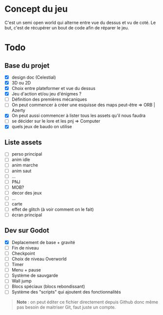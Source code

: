 # Concept du jeu
C'est un semi open world qui alterne entre vue du dessus et vu de coté. Le but, c'est de récupérer un bout de code afin de réparer le jeu.

# Todo
## Base du projet
- [x] design doc (Celestial)
- [x] 3D ou 2D
- [x] Choix entre plateformer et vue du dessus
- [x] Jeu d'action et/ou jeu d'énigmes ?
- [ ] Définition des premières mécaniques
- [ ] On peut commencer à créer une esquisse des maps peut-être             => ORB | Azerty
- [x] On peut aussi commencer à lister tous les assets qu'il nous faudra 
- [ ] se décider sur le lore et les pnj                                     => Computer
- [x] quels jeux de baudo on utilise

## Liste assets
- [ ] perso principal
- [ ]   anim idle
- [ ]   anim marche
- [ ]   anim saut
- [ ]   ...
- [ ] PNJ
- [ ] MOB?
- [ ] decor des jeux
- [ ]   ...
- [ ] carte
- [ ] effet de glitch (à voir comment on le fait)
- [ ] écran principal

## Dev sur Godot
- [x] Deplacement de base + gravité
- [ ] Fin de niveau
- [ ] Checkpoint
- [ ] Choix de niveau Overworld
- [ ] Timer
- [ ] Menu + pause
- [ ] Système de sauvgarde
- [ ] Wall jump
- [ ] Blocs spéciaux (blocs rebondissant)
- [ ] Système des "scripts" qui ajoutent des fonctionnalités

> **Note** : on peut éditer ce fichier directement depuis Github donc même pas besoin de maitriser Git, faut juste un compte.
